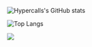 ![Hypercalls's GitHub stats](https://github-readme-stats.vercel.app/api?username=hypercall&theme=monokai)

![Top Langs](https://github-readme-stats.vercel.app/api/top-langs/?username=hypercall&count_private=true&langs_count=30&layout=compact&theme=monokai)

![](http://profile-counter.glitch.me/hypercall/count.svg)

